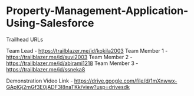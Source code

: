 # Property-Management-Application-Using-Salesforce

Trailhead URLs

Team Lead - https://trailblazer.me/id/kokila2003
Team Member 1 - https://trailblazer.me/id/suvi2003
Team Member 2 - https://trailblazer.me/id/abirami1218
Team Member 3 - https://trailblazer.me/id/ssneka8

Demonstration Video Link - https://drive.google.com/file/d/1mXnwwx-GApIGj2mGf3E0jADF3I8naTKk/view?usp=drivesdk
